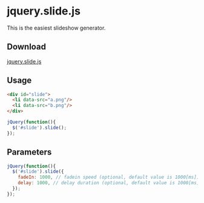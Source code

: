 # jquery.slide.js

This is the easiest slideshow generator.

## Download

[jquery.slide.js](https://raw.githubusercontent.com/atmarksharp/jquery-slide-js/master/jquery.slide.js)

## Usage

```html
<div id="slide">
  <li data-src="a.png"/>
  <li data-src="b.png"/>
</div>
```

```javascript
jQuery(function(){
  $('#slide').slide();
});
```

## Parameters

```javascript
jQuery(function(){
  $('#slide').slide({
    fadeIn: 1000, // fadein speed (optional, default value is 1000[ms])
    delay: 1000, // delay duration (optional, default value is 1000[ms])
  });
});
```

